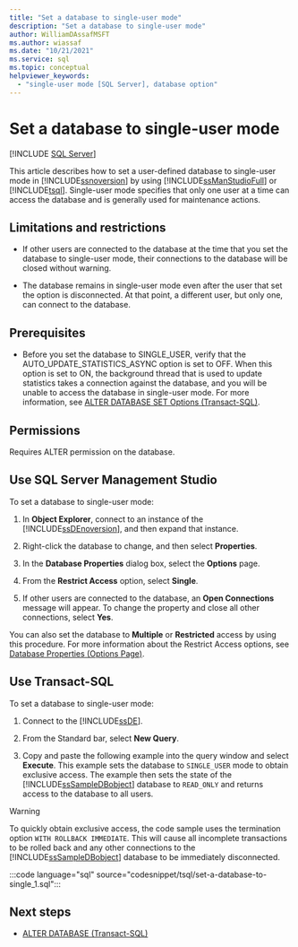 ```yaml
---
title: "Set a database to single-user mode"
description: "Set a database to single-user mode"
author: WilliamDAssafMSFT
ms.author: wiassaf
ms.date: "10/21/2021"
ms.service: sql
ms.topic: conceptual
helpviewer_keywords:
  - "single-user mode [SQL Server], database option"
---
```

# Set a database to single-user mode

[!INCLUDE [SQL Server](../../includes/applies-to-version/sqlserver.md)]

This article describes how to set a user-defined database to single-user mode in [!INCLUDE[ssnoversion](../../includes/ssnoversion-md.md)] by using [!INCLUDE[ssManStudioFull](../../includes/ssmanstudiofull-md.md)] or [!INCLUDE[tsql](../../includes/tsql-md.md)]. Single-user mode specifies that only one user at a time can access the database and is generally used for maintenance actions.  
  
##  <a name="Restrictions"></a> Limitations and restrictions  
  
-   If other users are connected to the database at the time that you set the database to single-user mode, their connections to the database will be closed without warning. 
  
-   The database remains in single-user mode even after the user that set the option is disconnected. At that point, a different user, but only one, can connect to the database.  
  
##  <a name="Prerequisites"></a> Prerequisites  
  
-   Before you set the database to SINGLE_USER, verify that the AUTO_UPDATE_STATISTICS_ASYNC option is set to OFF. When this option is set to ON, the background thread that is used to update statistics takes a connection against the database, and you will be unable to access the database in single-user mode. For more information, see [ALTER DATABASE SET Options &#40;Transact-SQL&#41;](../../t-sql/statements/alter-database-transact-sql-set-options.md).  
  
## <a name="Security"></a><a name="Permissions"></a> Permissions  
 Requires ALTER permission on the database.  
  
##  <a name="SSMSProcedure"></a> Use SQL Server Management Studio  
  
 To set a database to single-user mode:
  
1.  In **Object Explorer**, connect to an instance of the [!INCLUDE[ssDEnoversion](../../includes/ssdenoversion-md.md)], and then expand that instance.  
  
2.  Right-click the database to change, and then select **Properties**.  
  
3.  In the **Database Properties** dialog box, select the **Options** page.  
  
4.  From the **Restrict Access** option, select **Single**.  
  
5.  If other users are connected to the database, an **Open Connections** message will appear. To change the property and close all other connections, select **Yes**.  
  
 You can also set the database to **Multiple** or **Restricted** access by using this procedure. For more information about the Restrict Access options, see [Database Properties &#40;Options Page&#41;](../../relational-databases/databases/database-properties-options-page.md).  
  
##  <a name="TsqlProcedure"></a> Use Transact-SQL  
  
 To set a database to single-user mode:
  
1.  Connect to the [!INCLUDE[ssDE](../../includes/ssde-md.md)].  
  
2.  From the Standard bar, select **New Query**.  
  
3.  Copy and paste the following example into the query window and select **Execute**. This example sets the database to `SINGLE_USER` mode to obtain exclusive access. The example then sets the state of the [!INCLUDE[ssSampleDBobject](../../includes/sssampledbobject-md.md)] database to `READ_ONLY` and returns access to the database to all users.

> [!WARNING]
> To quickly obtain exclusive access, the code sample uses the termination option `WITH ROLLBACK IMMEDIATE`. This will cause all incomplete transactions to be rolled back and any other connections to the [!INCLUDE[ssSampleDBobject](../../includes/sssampledbobject-md.md)] database to be immediately disconnected.  
  
 :::code language="sql" source="codesnippet/tsql/set-a-database-to-single_1.sql":::
  
## Next steps  
 - [ALTER DATABASE &#40;Transact-SQL&#41;](../../t-sql/statements/alter-database-transact-sql.md)  
  
  
